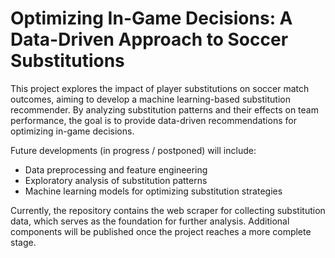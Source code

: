 # Optimizing In-Game Decisions: A Data-Driven Approach to Soccer Substitutions

This project explores the impact of player substitutions on soccer match outcomes, aiming to develop a machine learning-based substitution recommender. By analyzing substitution patterns and their effects on team performance, the goal is to provide data-driven recommendations for optimizing in-game decisions.

Future developments (in progress / postponed) will include:
* Data preprocessing and feature engineering
* Exploratory analysis of substitution patterns
* Machine learning models for optimizing substitution strategies

Currently, the repository contains the web scraper for collecting substitution data, which serves as the foundation for further analysis. Additional components will be published once the project reaches a more complete stage.
